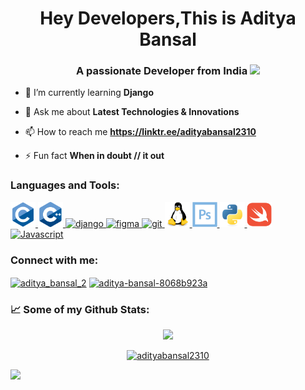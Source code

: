 <h1 align="center">Hey Developers,This is Aditya Bansal</h1>
<h3 align="center">A passionate Developer from India <img src="https://media.giphy.com/media/WUlplcMpOCEmTGBtBW/giphy.gif" width="40"></h3>

- 🌱 I’m currently learning **Django**

- 💬 Ask me about **Latest Technologies & Innovations**

- 📫 How to reach me **https://linktr.ee/adityabansal2310**

- ⚡ Fun fact **When in doubt // it out**  

<h3 align="left">Languages and Tools:</h3>
<p align="left">
    <a href="https://www.cprogramming.com/" target="_blank" rel="noreferrer">
        <img src="https://raw.githubusercontent.com/devicons/devicon/master/icons/c/c-original.svg" alt="c" width="40" height="40"/>
    </a>
    <a href="https://www.w3schools.com/cpp/" target="_blank" rel="noreferrer">
        <img src="https://raw.githubusercontent.com/devicons/devicon/master/icons/cplusplus/cplusplus-original.svg" alt="cplusplus" width="40" height="40"/>
    </a>
    <a href="https://www.djangoproject.com/" target="_blank" rel="noreferrer">
        <img src="https://cdn.worldvectorlogo.com/logos/django.svg" alt="django" width="40" height="40"/>
    </a>
    <a href="https://www.figma.com/" target="_blank" rel="noreferrer">
        <img src="https://www.vectorlogo.zone/logos/figma/figma-icon.svg" alt="figma" width="40" height="40"/>
    </a>
    <a href="https://git-scm.com/" target="_blank" rel="noreferrer">
        <img src="https://www.vectorlogo.zone/logos/git-scm/git-scm-icon.svg" alt="git" width="40" height="40"/>
    </a>
    <a href="https://www.linux.org/" target="_blank" rel="noreferrer">
        <img src="https://raw.githubusercontent.com/devicons/devicon/master/icons/linux/linux-original.svg" alt="linux" width="40" height="40"/>
    </a>
    <a href="https://www.photoshop.com/en" target="_blank" rel="noreferrer">
        <img src="https://raw.githubusercontent.com/devicons/devicon/master/icons/photoshop/photoshop-line.svg" alt="photoshop" width="40" height="40"/>
    </a>
    <a href="https://www.python.org" target="_blank" rel="noreferrer">
        <img src="https://raw.githubusercontent.com/devicons/devicon/master/icons/python/python-original.svg" alt="python" width="40" height="40"/>
    </a>
    <a href="https://developer.apple.com/swift/" target="_blank" rel="noreferrer">
        <img src="https://raw.githubusercontent.com/devicons/devicon/master/icons/swift/swift-original.svg" alt="swift" width="40" height="40"/>
        <img src="http://3con14.biz/code/_data/js/intro/js-logo.png" alt="Javascript" width="38" height="38"/>
    </a>
</p>



<h3 align="left">Connect with me:</h3>
<p align="left">
<a href="https://twitter.com/aditya_bansal_2" target="blank"><img align="center" src="https://raw.githubusercontent.com/rahuldkjain/github-profile-readme-generator/master/src/images/icons/Social/twitter.svg" alt="aditya_bansal_2" height="30" width="40" /></a>
<a href="https://linkedin.com/in/aditya-bansal-8068b923a" target="blank"><img align="center" src="https://raw.githubusercontent.com/rahuldkjain/github-profile-readme-generator/master/src/images/icons/Social/linked-in-alt.svg" alt="aditya-bansal-8068b923a" height="30" width="40" /></a>
</p>
<h3 align="left"> 📈 Some of my Github Stats: </h3>

<p align= "center">
<a href="http://www.github.com/AdityaBansal2310"><img src="https://github-readme-streak-stats.herokuapp.com/?user=AdityaBansal2310&stroke=ffffff&background=1c1917&ring=6366f1&fire=6366f1&currStreakNum=ffffff&currStreakLabel=6366f1&sideNums=ffffff&sideLabels=ffffff&dates=ffffff&hide_border=true" /></a>
</p>

<p align="center"> <a href="https://github.com/ryo-ma/github-profile-trophy"><img src="https://github-profile-trophy.vercel.app/?username=adityabansal2310" alt="adityabansal2310" /></a> </p>


![](https://komarev.com/ghpvc/?username=AdityaBansal2310)  

 
